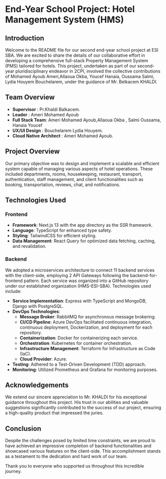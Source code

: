 # End-Year School Project: Hotel Management System (HMS)

## Introduction

Welcome to the README file for our second end-year school project at ESI SBA. We are excited to share the details of our collaborative effort in developing a comprehensive full-stack Property Management System (PMS) tailored for hotels. This project, undertaken as part of our second-year pluridisciplinary endeavor in 2CPI, involved the collective contributions of Mohamed Ayoub Ameri,Allaoua Okba, Youcef Hanaia, Oussama Salmi, Lydia Houyem Bouchelarem, under the guidance of Mr. Belkacem KHALDI.
## Team Overview 
- **Supervisor** : Pr.Khaldi Balkacem.
- **Leader** : Ameri Mohamed Ayoub
- **Full Stack Team**: Ameri Mohamed Ayoub,Allaoua Okba  , Salmi Oussama, Hanaia Youcef
- **UX/UI Design** : Bouchelarem Lydia Houyem. 
- **Cloud Native Architect** : Ameri Mohamed Ayoub. 
## Project Overview

Our primary objective was to design and implement a scalable and efficient system capable of managing various aspects of hotel operations. These included departments, rooms, housekeeping, restaurant, transport, authentication, staff management, and client functionalities such as booking, transportation, reviews, chat, and notifications.

## Technologies Used

### Frontend

- **Framework**: Next.js 13 with the app directory as the SSR framework.
- **Language**: TypeScript for enhanced type safety.
- **Styling**: TailwindCSS for efficient styling.
- **Data Management**: React Query for optimized data fetching, caching, and revalidation.

### Backend

We adopted a microservices architecture to connect 11 backend services with the client-side, employing 2 API Gateways following the backend-for-frontend pattern. Each service was organized into a GitHub repository under our established organization (HMS-ESI-SBA). Technologies used include:

- **Service Implementation**: Express with TypeScript and MongoDB, Django with PostgreSQL.
- **DevOps Technologies**: 
  - **Message Broker**: RabbitMQ for asynchronous message brokering.
  - **CI/CD Pipeline**: Azure DevOps facilitated continuous integration, continuous deployment, Dockerization, and deployment for each repository.
  - **Containerization**: Docker for containerizing each service.
  - **Orchestration**: Kubernetes for container orchestration.
  - **Infrastructure Management**: Terraform for Infrastructure as Code (IaC).
  - **Cloud Provider**: Azure.
- **Testing**: Adhered to a Test-Driven Development (TDD) approach.
- **Monitoring**: Utilized Prometheus and Grafana for monitoring purposes.

## Acknowledgements

We extend our sincere appreciation to Mr. KHALDI for his exceptional guidance throughout this project. His trust in our abilities and valuable suggestions significantly contributed to the success of our project, ensuring a high-quality product that impressed the juries.

## Conclusion

Despite the challenges posed by limited time constraints, we are proud to have achieved an impressive completion of backend functionalities and showcased various features on the client-side. This accomplishment stands as a testament to the dedication and hard work of our team.

Thank you to everyone who supported us throughout this incredible journey.
